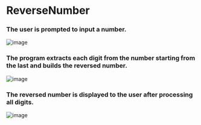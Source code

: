 # ReverseNumber

### The user is prompted to input a number.
![image](https://github.com/user-attachments/assets/a8001fca-cacf-4a40-87c6-e22fc11a1e29)

### The program extracts each digit from the number starting from the last and builds the reversed number.
![image](https://github.com/user-attachments/assets/b2d8d8f1-8a66-4634-9442-4de19aefb043)

### The reversed number is displayed to the user after processing all digits.
![image](https://github.com/user-attachments/assets/afb7d278-6e02-424a-ae11-99871272a6d3)
